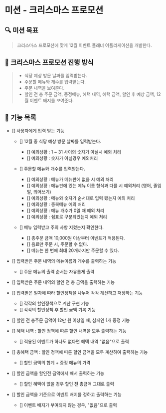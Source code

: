 # 미션 - 크리스마스 프로모션

## 🔍 미션 목표

> 크리스마스 프로모션에 맞게 12월 이벤트 플래너 어플리케이션을 개발한다.

## 🚀 크리스마스 프로모션 진행 방식

> - 식당 예상 방문 날짜를 입력받는다.
> - 주문할 메뉴와 개수를 입력받는다.
> - 주문 내역을 보여준다.
> - 할인 전 총 주문 금액, 증정메뉴, 혜택 내역, 혜택 금액, 할인 후 예상 금액, 12월 이벤트 배지를 보여준다.

## 🚀 기능 목록

- [] 사용자에게 입력 받는 기능
    - [] 12월 중 식당 예상 방문 날짜를 입력받는다. 
        - [] 예외상황 : 1 ~ 31 사이의 숫자가 아닐시 예외 처리
        - [] 예외상황 : 숫자가 아닐경우 예외처리
      
    - [] 주문할 메뉴와 개수를 입력받는다.
        - [] 예외상황 : 메뉴가 메뉴판에 없을 시 예외 처리
        - [] 예외상황 : 메뉴판에 있는 메뉴 이름 형식과 다를 시 예외처리 (영어, 줄임말, 띄어쓰기)
        - [] 예외상황 : 메뉴와 숫자가 순서대로 입력 됐는지 예외 처리
        - [] 예외상황 : 중복메뉴 예외 처리
        - [] 예외상황 : 메뉴 개수가 0일 때 예외 처리
        - [] 예외상황 : 쉼표로 구분되었는지 예외 처리 
    
    - [] 메뉴 입력받고 주의 사항 지켰는지 확인한다. 
        - [] 총주문 금액 10,000원 이상부터 이벤트가 적용된다.
        - [] 음료만 주문 시, 주문할 수 없다.
        - [] 메뉴는 한 번에 최대 20개까지만 주문할 수 있다.

- [] 입력받은 주문 내역의 메뉴이름과 개수를 출력하는 기능
    - [] 주문 메뉴의 출력 순서는 자유롭게 출력

- [] 입력받은 주문 내역의 할인 전 총 금액을 출력하는 기능

- [] 입력받은 일자에 따라 할인정책을 나누어 각각 계산하고 저장하는 기능
    - [] 각각의 할인정책으로 계산 구현 기능
    - [] 각각의 할인정책 후 할인 금액 기록 기능

- [] 할인 전 총주문 금액이 12만 원 이상일 때, 샴페인 1개 증정 기능
  
- [] 혜택 내역 : 할인 정책에 따른 할인 내역을 모두 출력하는 기능 
    - [] 적용된 이벤트가 하나도 없다면 혜택 내역 "없음"으로 출력

- [] 총혜택 금액 : 할인 정책에 따른 할인 금액을 모두 계산하여 출력하는 기능 
    - [] 할인 금액의 합계 + 증정 메뉴의 가격

- [] 할인 금액을 할인전 금액에서 빼서 출력하는 기능 
    - [] 할인 혜택이 없을 경우 할인 전 총금액 그대로 출력

- [] 할인 금액을 기준으로 이벤트 배지를 정하고 출력하는 기능 
    - [] 이벤트 배지가 부여되지 않는 경우, "없음"으로 출력

